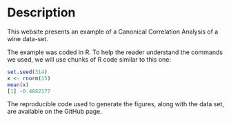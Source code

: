 # Description

This website presents an example of a Canonical Correlation Analysis of a wine data-set.

The example was coded in R. To help the reader understand the commands we used, we will use chunks of R code similar to this one:

```r
set.seed(314)
x <- rnorm(15)
mean(x)
[1] -0.4882177
```

The reproducible code used to generate the figures, along with the data set, are available on the GitHub page.
